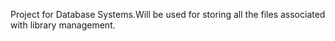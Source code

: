 Project for Database Systems.Will be used for storing all the files associated with library management.